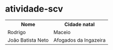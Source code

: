 # atividade-scv

<table>
  <tr>
    <th>Nome</th>
    <th>Cidade natal</th>
  </tr>
  <tr>
    <td>Rodrigo</td>
    <td>Maceio</td>
  </tr>
  <tr>
    <td>João Batista Neto</td>
    <td>Afogados da Ingazeira</td>
  </tr>
</table>